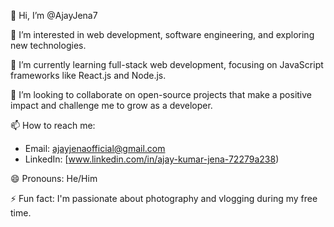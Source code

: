 👋 Hi, I’m @AjayJena7

👀 I’m interested in web development, software engineering, and exploring new technologies.

🌱 I’m currently learning full-stack web development, focusing on JavaScript frameworks like React.js and Node.js.

💞️ I’m looking to collaborate on open-source projects that make a positive impact and challenge me to grow as a developer.

📫 How to reach me:
  - Email: ajayjenaofficial@gmail.com
  - LinkedIn: [www.linkedin.com/in/ajay-kumar-jena-72279a238)
  

😄 Pronouns: He/Him

⚡ Fun fact: I'm passionate about photography and vlogging during my free time.
